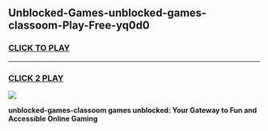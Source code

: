 
## Unblocked-Games-unblocked-games-classoom-Play-Free-yq0d0
<h3>
<a href="https://premium76.site?title=unblocked-games-classoom&ref=17A">CLICK TO PLAY</a></h3>
<hr>

<h3>
<a href="https://premium76.site?title=unblocked-games-classoom&ref=17A">CLICK 2 PLAY</a>
  
</h3>

<a href="https://premium76.site?title=unblocked-games-classoom&ref=17A"><img src="https://clearcache.store/games.png"></a>


**unblocked-games-classoom games unblocked: Your Gateway to Fun and Accessible Online Gaming**
